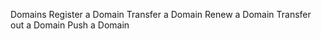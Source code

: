 Domains
    Register a Domain
    Transfer a Domain
    Renew a Domain
    Transfer out a Domain
    Push a Domain
